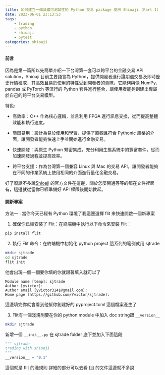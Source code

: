 ```yaml
---
title: 如何建立一個具備可測試性的 Python 交易 package 使用 Shioaji (Part 1)
date: 2023-06-01 23:13:53
tags:
    - trading
    - python
    - shioaji
    - pytest
categories: shioaji
---
```


#### 前言

因為是第一篇所以先簡單介紹一下台灣第一套可以跨平台的金融交易 API solution，Shioaji 目前主要語言為 Python，提供開發者進行證期選交易及即時歷史行情獲取，其高效且易於使用的特性受到開發者的青睞，它能夠與像 NumPy、pandas 或 PyTorch 等流行的 Python 套件進行整合，讓使用者能夠創建出專屬於自己的跨平台交易模型。

特色:

- 高效率：C++ 作為核心邏輯，並且利用 FPGA 進行訊息交換，從而提高整體效能和執行速度。
- 簡單易用：設計為易於使用和學習，提供了直觀且符合 Pythonic 風格的介面，讓開發者能夠快速上手並開始進行金融交易。

- 快速開發：與原生 Python 緊密集成，充分利用生態系統中的豐富套件，從而加速開發過程並提高效率。

- 跨平台支援：作為台灣第一個兼容 Linux 與 Mac 的交易 API，讓開發者能夠在不同的作業系統上使用相同的介面進行量化金融交易。

好了廢話不多說[Shioaji](https://sinotrade.github.io/) 的官方文件在這邊，關於怎麼開通等等的都在文件裡面有，這邊就從當你已經準備好 API 權限後開始教起。

#### 開新專案

方法一 : 當你今天已經有 Python 環境了我這邊選擇 flit 來快速開啟一個新專案

1. 確保你已經安裝了 Flit：在終端機中執行以下命令來安裝 Flit：
``` bash
pip install flit
```
2. 執行 Flit 命令：在終端機中初始化 python project 這系列的範例就用 sjtrade
``` bash
mkdir sjtrade
cd sjtrade
flit init
```
他會出現一個一個要你填的你就跟著填入就可以了
```
Module name [temp]: sjtrade
Author [yvictor]: 
Author email [yvictor3141@gmail.com]: 
Home page [https://github.com/Yvictor/sjtrade]: 
```
這邊填完你就會看到他幫你創建好的 pyproject.toml 這個檔案產生了

3. Flit有一個淺規則要在你的 python module 中加入 doc string跟 `__version__`
``` bash
mkdir sjtrade
```
新增一個 `__init__.py` 在 sjtrade folder 底下並加入下面這段
``` python 
""" sjtrade
trading with shioaji 
"""
__version__ = "0.1"
```
這個就是 flit 的淺規則
詳細的部分可以去看 [flit](https://flit.pypa.io/en/stable/index.html) 的文件這邊就不多說